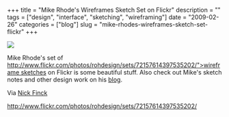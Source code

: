 +++
title = "Mike Rhode's Wireframes Sketch Set on Flickr"
description = ""
tags = ["design", "interface", "sketching", "wireframing"]
date = "2009-02-26"
categories = ["blog"]
slug = "mike-rhodes-wireframes-sketch-set-flickr"
+++



  <div class="notebook-screenshot"><a href="http://www.flickr.com/photos/rohdesign/sets/72157614397535202/"><img src="//media.konigi.com/notebook/rohdesign-wireframe-sketch.jpg" class="notebook-image" /></a></div><p>Mike Rhode's set of <a href=_br.html />
http://www.flickr.com/photos/rohdesign/sets/72157614397535202/">wireframe sketches</a> on Flickr is some beautiful stuff. Also check out Mike's sketch notes and other design work on his <a href="http://www.rohdesign.com/weblog/index.html">blog</a>.</p>
<p>Via <a href="http://www.nickfinck.com/blog/entry/wireframe_sketches_by_mike_rohde/">Nick Finck</a></p>
    
  <a href="http://www.flickr.com/photos/rohdesign/sets/72157614397535202/">http://www.flickr.com/photos/rohdesign/sets/72157614397535202/</a>
